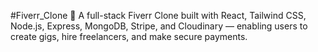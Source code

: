 #Fiverr_Clone
🚀 A full-stack Fiverr Clone built with React, Tailwind CSS, Node.js, Express, MongoDB, Stripe, and Cloudinary — enabling users to create gigs, hire freelancers, and make secure payments.
